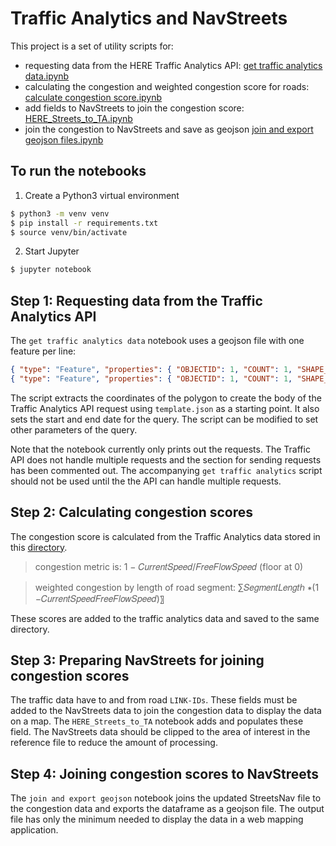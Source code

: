 # Traffic Analytics and NavStreets

This project is a set of utility scripts for:

- requesting data from the HERE Traffic Analytics API: [get traffic analytics data.ipynb](./src/get%20traffic%20analytics%20data.ipynb)
- calculating the congestion and weighted congestion score for roads: [calculate congestion score.ipynb](./src/calculate%20congestion%20score.ipynb)
- add fields to NavStreets to join the congestion score: [HERE_Streets_to_TA.ipynb](./src/HERE_Streets_to_TA.ipynb)
- join the congestion to NavStreets and save as geojson [join and export geojson files.ipynb](./src/join%20and%20export%20geojson%20files.ipynb)

## To run the notebooks

1. Create a Python3 virtual environment 

```sh
$ python3 -m venv venv
$ pip install -r requirements.txt
$ source venv/bin/activate
```

2. Start Jupyter

```sh
$ jupyter notebook
```

## Step 1: Requesting data from the Traffic Analytics API

The `get traffic analytics data` notebook uses a geojson file with one feature per line:

```json
{ "type": "Feature", "properties": { "OBJECTID": 1, "COUNT": 1, "SHAPE_Length": 0.92073356600019451, "SHAPE_Area": 0.050308487050890478, "NAME": "box" }, "geometry": { "type": "Polygon", "coordinates": [ [ [ 0, 0 ], [ 0, 1 ], [ 1, 1 ], [ 1, 0 ] ] ] } }
{ "type": "Feature", "properties": { "OBJECTID": 1, "COUNT": 1, "SHAPE_Length": 0.92073356600019451, "SHAPE_Area": 0.050308487050890478, "NAME": "another_box" }, "geometry": { "type": "Polygon", "coordinates": [ [ [ 1, 1 ], [ 1, 2 ], [ 2, 2 ], [ 2, 1 ] ] ] } }
```

The  script extracts the coordinates of the polygon to create the body of the Traffic Analytics API request using `template.json` as a starting point. It also sets the start and end date for the query. The script can be modified to set other parameters of the query.

Note that the notebook currently only prints out the requests. The Traffic API does not handle multiple requests and the section for sending requests has been commented out. The accompanying `get traffic analytics` script should not be used until the the API can handle multiple requests.

## Step 2: Calculating congestion scores

The congestion score is calculated from the Traffic Analytics data stored in this [directory](./traffic_analytics).

> congestion metric is: 1 −  𝐶𝑢𝑟𝑟𝑒𝑛𝑡𝑆𝑝𝑒𝑒𝑑/𝐹𝑟𝑒𝑒𝐹𝑙𝑜𝑤𝑆𝑝𝑒𝑒𝑑  (floor at 0)

> weighted congestion by length of road segment: ∑𝑆𝑒𝑔𝑚𝑒𝑛𝑡𝐿𝑒𝑛𝑔𝑡ℎ ∗(1 −𝐶𝑢𝑟𝑟𝑒𝑛𝑡𝑆𝑝𝑒𝑒𝑑𝐹𝑟𝑒𝑒𝐹𝑙𝑜𝑤𝑆𝑝𝑒𝑒𝑑)〗

These scores are added to the traffic analytics data and saved to the same directory. 

## Step 3: Preparing NavStreets for joining congestion scores

The traffic data have to and from road `LINK-IDs`. These fields must be added to the NavStreets data to join the congestion data to display the data on a map. The `HERE_Streets_to_TA` notebook adds and populates these field. The NavStreets data should be clipped to the area of interest in the reference file to reduce the amount of processing.

## Step 4: Joining congestion scores to NavStreets

The `join and export geojson` notebook joins the updated StreetsNav file to the congestion data and exports the dataframe as a geojson file. The output file has only the minimum needed to display the data in a web mapping application.